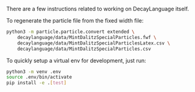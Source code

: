 There are a few instructions related to working on DecayLanguage itself.

To regenerate the particle file from the fixed width file:

```bash
python3 -m particle.particle.convert extended \
    decaylanguage/data/MintDalitzSpecialParticles.fwf \
    decaylanguage/data/MintDalitzSpecialParticlesLatex.csv \
    decaylanguage/data/MintDalitzSpecialParticles.csv
```

To quickly setup a virtual env for development, just run:

```bash
python3 -m venv .env
source .env/bin/activate
pip install -e .[test]
```
